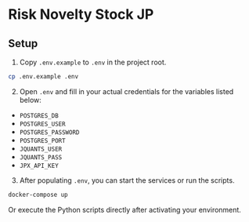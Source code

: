 # Risk Novelty Stock JP

## Setup

1. Copy `.env.example` to `.env` in the project root.

```bash
cp .env.example .env
```

2. Open `.env` and fill in your actual credentials for the variables listed below:

- `POSTGRES_DB`
- `POSTGRES_USER`
- `POSTGRES_PASSWORD`
- `POSTGRES_PORT`
- `JQUANTS_USER`
- `JQUANTS_PASS`
- `JPX_API_KEY`

3. After populating `.env`, you can start the services or run the scripts.

```bash
docker-compose up
```

Or execute the Python scripts directly after activating your environment.

